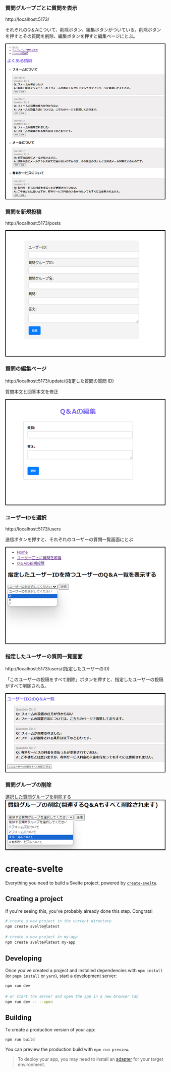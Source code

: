 

### 質問グループごとに質問を表示 
  http://localhost:5173/

  それぞれのQ＆Aについて、削除ボタン、編集ボタンがついている。削除ボタンを押すとその質問を削除、編集ボタンを押すと編集ページにとぶ。

<img src="image.png" alt="alt text" style="border: 2px solid #000;">


### 質問を新規投稿
  http://localhost:5173/posts

<img src="image-3.png" alt="alt text" style="border: 2px solid #000;">

### 質問の編集ページ
http://localhost:5173/update/(指定した質問の質問
ID)

質問本文と回答本文を修正

<img src="image-4.png" alt="alt text" style="border: 2px solid #000;">

### ユーザーIDを選択
http://localhost:5173/users

送信ボタンを押すと、それぞれのユーザーの質問一覧画面にとぶ

<img src="image-1.png" alt="alt text" style="border: 2px solid #000;">

### 指定したユーザーの質問一覧画面
  http://localhost:5173/users/(指定したユーザーのID)

「このユーザーの投稿をすべて削除」ボタンを押すと、指定したユーザーの投稿がすべて削除される。

<img src="image-2.png" alt="alt text" style="border: 2px solid #000;">


### 質問グループの削除

選択した質問グループを削除する
<img src="image-5.png" alt="alt text" style="border: 2px solid #000;">



# create-svelte
Everything you need to build a Svelte project, powered by [`create-svelte`](https://github.com/sveltejs/kit/tree/main/packages/create-svelte).

## Creating a project

If you're seeing this, you've probably already done this step. Congrats!

```bash
# create a new project in the current directory
npm create svelte@latest

# create a new project in my-app
npm create svelte@latest my-app
```

## Developing

Once you've created a project and installed dependencies with `npm install` (or `pnpm install` or `yarn`), start a development server:

```bash
npm run dev

# or start the server and open the app in a new browser tab
npm run dev -- --open
```

## Building

To create a production version of your app:

```bash
npm run build
```

You can preview the production build with `npm run preview`.

> To deploy your app, you may need to install an [adapter](https://kit.svelte.dev/docs/adapters) for your target environment.
